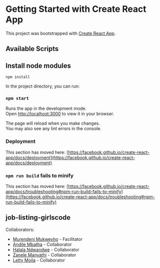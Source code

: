 # Getting Started with Create React App

This project was bootstrapped with [Create React App](https://github.com/facebook/create-react-app).

## Available Scripts

## Install node modules

`npm install`


In the project directory, you can run:

### `npm start`

Runs the app in the development mode.\
Open [http://localhost:3000](http://localhost:3000) to view it in your browser.

The page will reload when you make changes.\
You may also see any lint errors in the console.

### Deployment

This section has moved here: [https://facebook.github.io/create-react-app/docs/deployment](https://facebook.github.io/create-react-app/docs/deployment)

### `npm run build` fails to minify

This section has moved here: [https://facebook.github.io/create-react-app/docs/troubleshooting#npm-run-build-fails-to-minify](https://facebook.github.io/create-react-app/docs/troubleshooting#npm-run-build-fails-to-minify)
## job-listing-girlscode
Collaborators:
- [Murendeni Mukwevho](https://github.com/mukwevhom) - Facilitator
- [Andile Mbatha](https://github.com/ANDILE805) - Collaborator
- [Halala Ndwandwe](https://github.com/HalalaNdwandwe) - Collaborator
- [Zanele Manyathi](https://github.com/zmanyath) - Collaborator
- [Letty Moila](https://github.com/LettyMoila) - Collaborator

